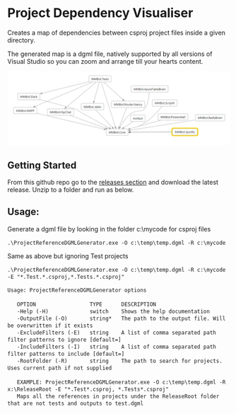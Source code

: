 Project Dependency Visualiser
===========================

Creates a map of dependencies between csproj project files inside a given directory.

The generated map is a dgml file, natively supported by all versions of Visual Studio so you can zoom and arrange till your hearts content.

![Sample Dependency Graph](/docs/mmbot.dependencies.png\?raw=true "Sample Dependency Graph")

## Getting Started
From this github repo go to the [releases section](https://github.com/PeteGoo/ProjectDependencyVisualiser/releases) and download the latest release. Unzip to a folder and run as below.

## Usage:

Generate a dgml file by looking in the folder c:\mycode for csproj files

```
.\ProjectReferenceDGMLGenerator.exe -O c:\temp\temp.dgml -R c:\mycode
```

Same as above but ignoring Test projects
```
.\ProjectReferenceDGMLGenerator.exe -O c:\temp\temp.dgml -R c:\mycode -E "*.Test.*.csproj,*.Tests.*.csproj"
```

```
Usage: ProjectReferenceDGMLGenerator options

   OPTION                 TYPE      DESCRIPTION
   -Help (-H)             switch    Shows the help documentation
   -OutputFile (-O)       string*   The path to the output file. Will be overwritten if it exists
   -ExcludeFilters (-E)   string    A list of comma separated path filter patterns to ignore [default=]
   -IncludeFilters (-I)   string    A list of comma separated path filter patterns to include [default=]
   -RootFolder (-R)       string    The path to search for projects. Uses current path if not supplied

   EXAMPLE: ProjectReferenceDGMLGenerator.exe -O c:\temp\temp.dgml -R x:\ReleaseRoot -E "*.Test*.csproj, *.Tests*.csproj"
   Maps all the references in projects under the ReleaseRoot folder that are not tests and outputs to test.dgml

```